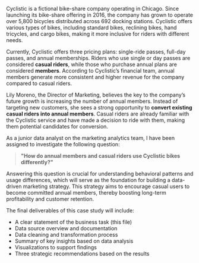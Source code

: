 Cyclistic is a fictional bike-share company operating in Chicago. Since launching its bike-share offering in 2016, the company has grown to operate over 5,800 bicycles distributed across 692 docking stations. Cyclistic offers various types of bikes, including standard bikes, reclining bikes, hand tricycles, and cargo bikes, making it more inclusive for riders with different needs.

Currently, Cyclistic offers three pricing plans: single-ride passes, full-day passes, and annual memberships. Riders who use single or day passes are considered **casual riders**, while those who purchase annual plans are considered **members**. According to Cyclistic’s financial team, annual members generate more consistent and higher revenue for the company compared to casual riders.

Lily Moreno, the Director of Marketing, believes the key to the company’s future growth is increasing the number of annual members. Instead of targeting new customers, she sees a strong opportunity to **convert existing casual riders into annual members**. Casual riders are already familiar with the Cyclistic service and have made a decision to ride with them, making them potential candidates for conversion.

As a junior data analyst on the marketing analytics team, I have been assigned to investigate the following question:

> **"How do annual members and casual riders use Cyclistic bikes differently?"**

Answering this question is crucial for understanding behavioral patterns and usage differences, which will serve as the foundation for building a data-driven marketing strategy. This strategy aims to encourage casual users to become committed annual members, thereby boosting long-term profitability and customer retention.

The final deliverables of this case study will include:
- A clear statement of the business task (this file)
- Data source overview and documentation
- Data cleaning and transformation process
- Summary of key insights based on data analysis
- Visualizations to support findings
- Three strategic recommendations based on the results
  
